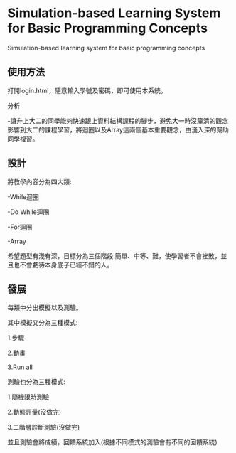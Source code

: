 # Simulation-based Learning System for Basic Programming Concepts

Simulation-based learning system for basic programming concepts

## 使用方法
打開login.html，隨意輸入學號及密碼，即可使用本系統。

分析

-讓升上大二的同學能夠快速跟上資料結構課程的腳步，避免大一時沒釐清的觀念影響到大二的課程學習，將迴圈以及Array這兩個基本重要觀念，由淺入深的幫助同學複習。

## 設計

將教學內容分為四大類:

-While迴圈

-Do While迴圈

-For迴圈

-Array

希望題型有淺有深，目標分為三個階段:簡單、中等、難，使學習者不會挫敗，並且也不會虧待本身底子已經不錯的人。

## 發展

每類中分出模擬以及測驗。

其中模擬又分為三種模式:

1.步驟

2.動畫

3.Run all


測驗也分為三種模式:

1.隨機限時測驗

2.動態評量(沒做完)

3.二階層診斷測驗(沒做完)


並且測驗會將成績，回饋系統加入(根據不同模式的測驗會有不同的回饋系統)
